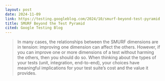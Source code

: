```yaml
---
layout: post
date: 2024-11-09
link: https://testing.googleblog.com/2024/10/smurf-beyond-test-pyramid.html
title: SMURF Beyond the Test Pyramid
cited: Google Testing Blog
---
```


> In many cases, the relationships between the SMURF dimensions are in tension: improving one dimension can affect the others. However, if you can improve one or more dimensions of a test without harming the others, then you should do so. When thinking about the types of your tests (unit, integration, end-to-end), your choices have meaningful implications for your test suite’s cost and the value it provides.
